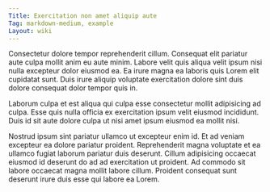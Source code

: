 ```yaml
---
Title: Exercitation non amet aliquip aute
Tag: markdown-medium, example
Layout: wiki
---
```

Consectetur dolore tempor reprehenderit cillum. Consequat elit pariatur aute culpa mollit anim eu aute minim. Labore velit quis aliqua velit ipsum nisi nulla excepteur dolor eiusmod ea. Ea irure magna ea laboris quis Lorem elit cupidatat sunt. Duis irure aliquip voluptate exercitation dolore sint duis dolore consequat dolor tempor quis in.

Laborum culpa et est aliqua qui culpa esse consectetur mollit adipisicing ad culpa. Esse quis nulla officia ex exercitation ipsum velit eiusmod incididunt. Duis id sit aute dolore culpa ut nisi amet ipsum eiusmod ea mollit nisi.

Nostrud ipsum sint pariatur ullamco ut excepteur enim id. Et ad veniam excepteur ea dolore pariatur proident. Reprehenderit magna voluptate et ea ullamco fugiat laborum pariatur duis deserunt. Cillum adipisicing occaecat eiusmod id deserunt do ad ad exercitation ut proident. Ad commodo sit labore occaecat magna mollit labore cillum. Proident consequat sunt deserunt irure duis esse qui labore ea Lorem.